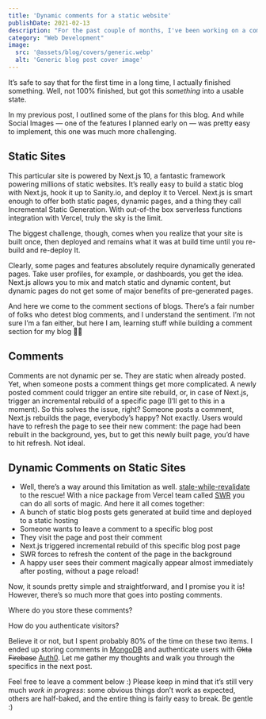 ```yaml
---
title: 'Dynamic comments for a static website'
publishDate: 2021-02-13
description: "For the past couple of months, I've been working on a comment feature for this blog. Now that it's almost finished, I invite you to check it out along with some implementation details."
category: "Web Development"
image:
  src: '@assets/blog/covers/generic.webp'
  alt: 'Generic blog post cover image'
---
```


It’s safe to say that for the first time in a long time, I actually finished something. Well, not 100% finished, but got this _something_ into a usable state.

In my previous post, I outlined some of the plans for this blog. And while Social Images — one of the features I planned early on — was pretty easy to implement, this one was much more challenging.

## Static Sites

This particular site is powered by Next.js 10, a fantastic framework powering millions of static websites. It’s really easy to build a static blog with Next.js, hook it up to Sanity.io, and deploy it to Vercel. Next.js is smart enough to offer both static pages, dynamic pages, and a thing they call Incremental Static Generation. With out-of-the box serverless functions integration with Vercel, truly the sky is the limit.

The biggest challenge, though, comes when you realize that your site is built once, then deployed and remains what it was at build time until you re-build and re-deploy It.

Clearly, some pages and features absolutely require dynamically generated pages. Take user profiles, for example, or dashboards, you get the idea. Next.js allows you to mix and match static and dynamic content, but dynamic pages do not get some of major benefits of pre-generated pages.

And here we come to the comment sections of blogs. There’s a fair number of folks who detest blog comments, and I understand the sentiment. I’m not sure I’m a fan either, but here I am, learning stuff while building a comment section for my blog 🤷‍♂️

## Comments

Comments are not dynamic per se. They are static when already posted. Yet, when someone posts a comment things get more complicated. A newly posted comment could trigger an entire site rebuild, or, in case of Next.js, trigger an incremental rebuild of a specific page (I’ll get to this in a moment). So this solves the issue, right? Someone posts a comment, Next.js rebuilds the page, everybody’s happy? Not exactly. Users would have to refresh the page to see their new comment: the page had been rebuilt in the background, yes, but to get this newly built page, you’d have to hit refresh. Not ideal.

## Dynamic Comments on Static Sites

- Well, there’s a way around this limitation as well. [stale-while-revalidate](https://web.dev/stale-while-revalidate/) to the rescue! With a nice package from Vercel team called [SWR](https://swr.vercel.app/) you can do all sorts of magic. And here it all comes together:
- A bunch of static blog posts gets generated at build time and deployed to a static hosting
- Someone wants to leave a comment to a specific blog post
- They visit the page and post their comment
- Next.js triggered incremental rebuild of this specific blog post page
- SWR forces to refresh the content of the page in the background
- A happy user sees their comment magically appear almost immediately after posting, without a page reload!

Now, it sounds pretty simple and straightforward, and I promise you it is! However, there’s so much more that goes into posting comments.

Where do you store these comments?

How do you authenticate visitors?

Believe it or not, but I spent probably 80% of the time on these two items. I ended up storing comments in [MongoDB](https://www.mongodb.com/cloud/atlas) and authenticate users with ~~Okta~~ ~~Firebase~~ [Auth0](https://auth0.com). Let me gather my thoughts and walk you through the specifics in the next post.

Feel free to leave a comment below :) Please keep in mind that it’s still very much _work in progress_: some obvious things don’t work as expected, others are half-baked, and the entire thing is fairly easy to break. Be gentle :)
